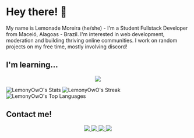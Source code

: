 Hey there! 👋
=================================

 My name is Lemonade Moreira (he/she) - I'm a Student Fullstack Developer from Maceió, Alagoas - Brazil. I'm interested in web development, moderation and building thriving online communities. I work on random projects on my free time, mostly involving discord!
## I'm learning...
<p align="center">
  <a href="https://skillicons.dev">
    <img src="https://skillicons.dev/icons?i=js,html,css,mysql,python" />
  </a>
</p>

![LemonyOwO's Stats](https://github-readme-stats.vercel.app/api?username=LemonyOwO&theme=vue-dark&show_icons=true&hide_border=true&count_private=true)
![LemonyOwO's Streak](https://github-readme-streak-stats.herokuapp.com/?user=LemonyOwO&theme=vue-dark&hide_border=true)
![LemonyOwO's Top Languages](https://github-readme-stats.vercel.app/api/top-langs/?username=LemonyOwO&theme=vue-dark&show_icons=true&hide_border=true&layout=compact)

## Contact me!
<p align="center">
  <a href="https://www.linkedin.com/in/mateus-moreira-919948278">
    <img src="https://skillicons.dev/icons?i=linkedin" />
 <a href="mailto:lemlemony@gmail.com">
    <img src="https://skillicons.dev/icons?i=gmail" />
 <a href="https://discordapp.com/users/540236356522344448">
    <img src="https://skillicons.dev/icons?i=discord" />
 <a href="https://www.instagram.com/lemonade.moreira?igsh=ZGUzMzM3NWJiOQ==">
    <img src="https://skillicons.dev/icons?i=instagram" />
  </a>
</p>



